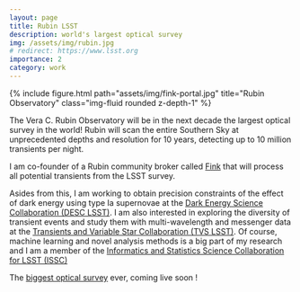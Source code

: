 ```yaml
---
layout: page
title: Rubin LSST
description: world's largest optical survey
img: /assets/img/rubin.jpg
# redirect: https://www.lsst.org
importance: 2
category: work
---
```


<div class="row justify-content-sm-center">
    <div class="col-sm-4 mt-3 mt-md-0">
        {% include figure.html path="assets/img/fink-portal.jpg" title="Rubin Observatory" class="img-fluid rounded z-depth-1" %}
    </div>
</div>


The Vera C. Rubin Observatory will be in the next decade the largest optical survey in the world! Rubin will scan the entire Southern Sky at unprecedented depths and resolution for 10 years, detecting up to 10 million transients per night. 

I am co-founder of a Rubin community broker called [Fink](http://fink-broker.org) that will process all potential transients from the LSST survey.

Asides from this, I am working to obtain precision constraints of the effect of dark energy using type Ia supernovae at the [Dark Energy Science Collaboration (DESC LSST)](http://lsst-desc.org). I am also interested in exploring the diversity of transient events and study them with multi-wavelength and messenger data at the [Transients and Variable Star Collaboration (TVS LSST)](https://lsst-tvssc.github.io). Of course, machine learning and novel analysis methods is a big part of my research and I am a member of the [Informatics and Statistics Science Collaboration for LSST (ISSC)](https://issc.science.lsst.org)

The [biggest optical survey](https://www.lsst.org) ever, coming live soon !
